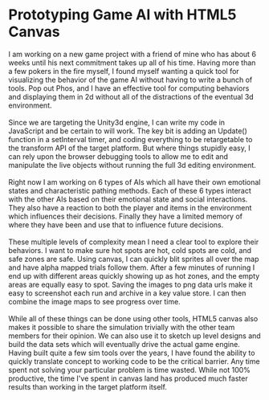 Prototyping Game AI with HTML5 Canvas
=====================================

I am working on a new game project with a friend of mine who has about 6 weeks until his next commitment takes up all of his time. Having more than a few pokers in the fire myself, I found myself wanting a quick tool for visualizing the behavior of the game AI without having to write a bunch of tools. Pop out Phos, and I have an effective tool for computing behaviors and displaying them in 2d without all of the distractions of the eventual 3d environment. <br /><br />Since we are targeting the Unity3d engine, I can write my code in JavaScript and be certain to will work. The key bit is adding an Update() function in a setInterval timer, and coding everything to be retargetable to the transform API of the target platform. But where things stupidly easy, I can rely upon the browser debugging tools to allow me to edit and manipulate the live objects without running the full 3d editing environment. <br /><br />Right now I am working on 6 types of AIs which all have their own emotional states and characteristic pathing methods. Each of these 6 types interact with the other AIs based on their emotional state and social interactions. They also have a reaction to both the player and items in the environment which influences their decisions. Finally they have a limited memory of where they have been and use that to influence future decisions. <br /><br />These multiple levels of complexity mean I need a clear tool to explore their behaviors. I want to make sure hot spots are hot, cold spots are cold, and safe zones are safe.  Using canvas, I can quickly blit sprites all over the map and have alpha mapped trials follow them. After a few minutes of running I end up with different areas quickly showing up as hot zones, and the empty areas are equally easy to spot. Saving the images to png data urls make it easy to screenshot each run and archive in a key value store. I can then combine the image maps to see progress over time. <br /><br />While all of these things can be done using other tools, HTML5 canvas also makes it possible to share the simulation trivially with the other team members for their opinion. We can also use it to sketch up level designs and build the data sets which will eventually drive the actual game engine. Having built quite a few sim tools over the years, I have found the ability to quickly translate concept to working code to be the critical barrier. Any time spent not solving your particular problem is time wasted. While not 100% productive, the time I&#39;ve spent in canvas land has produced much faster results than working in the target platform itself.